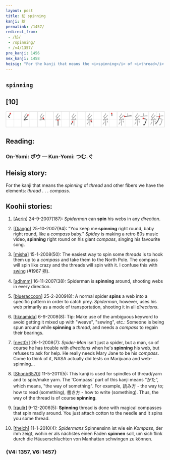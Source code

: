 ```yaml
---
layout: post
title: 紡 spinning
kanji: 紡
permalink: /1457/
redirect_from:
 - /紡/
 - /spinning/
 - /v4/1357/
pre_kanji: 1456
nex_kanji: 1458
heisig: "For the kanji that means the <i>spinning</i> of <i>thread</i> and other fibers we have the elements: <i>thread</i> . . . <i>compass</i>."
---
```


## `spinning`

## [10]

<div class="stroke"><img src="../images/E7B4A1.png" /></div>

## Reading:

### On-Yomi: ボウ &mdash; Kun-Yomi: つむ.ぐ

## Heisig story:

For the kanji that means the <i>spinning</i> of <i>thread</i> and other fibers we have the elements: <i>thread</i> . . . <i>compass</i>.

## Koohii stories:

1) [<a href="http://kanji.koohii.com/profile/Aerin">Aerin</a>] 24-9-2007(187): <em>Spiderman</em> can <strong>spin</strong> his webs in any <em>direction</em>.

2) [<a href="http://kanji.koohii.com/profile/Django">Django</a>] 25-10-2007(94): &quot;You keep me<strong> spinning</strong> right round, baby right round, like a <em>compass</em> baby.&quot; <em>Spidey</em> is making a retro 80s music video,<strong> spinning</strong> right round on his giant <em>compass</em>, singing his favourite song.

3) [<a href="http://kanji.koohii.com/profile/misha">misha</a>] 15-1-2008(50): The easiest way to spin some <em>threads</em> is to hook them up to a <em>compass</em> and take them to the North Pole. The compass will spin like crazy and the threads will spin with it. I confuse this with <a href="../v4/1967">swing</a> (#1967 揺).

4) [<a href="http://kanji.koohii.com/profile/adhmm">adhmm</a>] 16-11-2007(38): Spiderman is<strong> spinning</strong> around, shooting webs in every direction.

5) [<a href="http://kanji.koohii.com/profile/blueraccoon">blueraccoon</a>] 25-2-2009(8): A normal spider <strong>spins</strong> a web into a specific pattern in order to catch prey. <em>Spiderman</em>, however, uses his web primarily as a mode of transportation, shooting it in all <em>directions</em>.

6) [<a href="http://kanji.koohii.com/profile/hknamida">hknamida</a>] 6-9-2008(8): Tip: Make use of the ambiguous keyword to avoid getting it mixed up with &quot;weave&quot;, &quot;sewing&quot;, etc.: Someone is being spun around while<strong> spinning</strong> a <em>thread</em>, and needs a <em>compass</em> to regain their bearings.

7) [<a href="http://kanji.koohii.com/profile/nest0r">nest0r</a>] 26-1-2008(7): <em>Spider-Man</em> isn&#039;t just a spider, but a man, so of course he has trouble with <em>directions</em> when he&#039;s<strong> spinning</strong> his web, but refuses to ask for help. He really needs Mary Jane to be his <em>compass</em>. Come to think of it, NASA actually did tests on Marijuana and web-spinning...

8) [<a href="http://kanji.koohii.com/profile/Shonb6570">Shonb6570</a>] 11-5-2011(5): This kanji is used for spindles of thread/yarn and to spin/make yarn. The &#039;Compass&#039; part of this kanji means ”かた”, which means, &quot;the way of something&quot;. For example, 読み方 - the way to; how to read (something), 書き方 - how to write (something). Thus, the way of the thread is of course<strong> spinning</strong>.

9) [<a href="http://kanji.koohii.com/profile/raulir">raulir</a>] 9-12-2006(5): <strong>Spinning</strong> thread is done with magical compasses that spin madly around. You just attach cotton to the needle and it spins you some thread.

10) [<a href="http://kanji.koohii.com/profile/theich">theich</a>] 11-1-2010(4): <em>Spidermans</em> Spinnensinn ist wie ein <em>Kompass</em>, der ihm zeigt, wohin er als nächstes einen Faden <strong>spinnen</strong> soll, um sich flink durch die Häuserschluchten von Manhattan schwingen zu können.

### {V4: 1357, V6: 1457}

